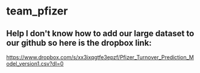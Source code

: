 # team_pfizer

## Help I don't know how to add our large dataset to our github so here is the dropbox link:
https://www.dropbox.com/s/xx3ixqgtfe3epzf/Pfizer_Turnover_Prediction_Model_version1.csv?dl=0

